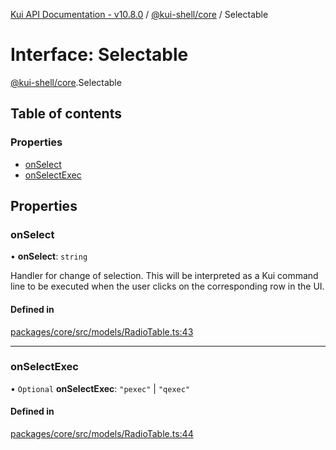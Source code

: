 [Kui API Documentation - v10.8.0](../README.md) / [@kui-shell/core](../modules/kui_shell_core.md) / Selectable

# Interface: Selectable

[@kui-shell/core](../modules/kui_shell_core.md).Selectable

## Table of contents

### Properties

- [onSelect](kui_shell_core.Selectable.md#onselect)
- [onSelectExec](kui_shell_core.Selectable.md#onselectexec)

## Properties

### onSelect

• **onSelect**: `string`

Handler for change of selection. This will be interpreted as a
Kui command line to be executed when the user clicks on the
corresponding row in the UI.

#### Defined in

[packages/core/src/models/RadioTable.ts:43](https://github.com/mra-ruiz/kui/blob/76908b178/packages/core/src/models/RadioTable.ts#L43)

---

### onSelectExec

• `Optional` **onSelectExec**: `"pexec"` \| `"qexec"`

#### Defined in

[packages/core/src/models/RadioTable.ts:44](https://github.com/mra-ruiz/kui/blob/76908b178/packages/core/src/models/RadioTable.ts#L44)
